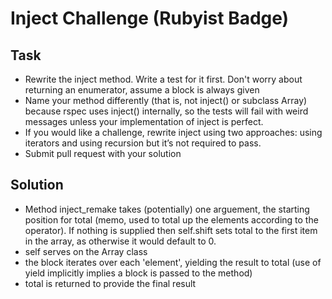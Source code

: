 Inject Challenge (Rubyist Badge)
================

Task
-----

* Rewrite the inject method. Write a test for it first. Don't worry about returning an enumerator, assume a block is always given
* Name your method differently (that is, not inject() or subclass Array) because rspec uses inject() internally, so the tests will fail with weird messages unless your implementation of inject is perfect.
* If you would like a challenge, rewrite inject using two approaches: using iterators and using recursion but it’s not required to pass.
* Submit pull request with your solution

Solution
--------

* Method inject_remake takes (potentially) one arguement, the starting position for total (memo, used to total up the elements according to the operator). If nothing is supplied then self.shift sets total to the first item in the array, as otherwise it would default to 0.
* self serves on the Array class
* the block iterates over each 'element', yielding the result to total (use of yield implicitly implies a block is passed to the method)
* total is returned to provide the final result
